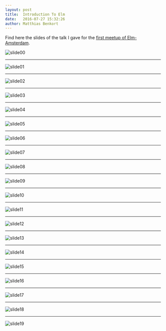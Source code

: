 ```yaml
---
layout: post
title:  Introduction To Elm
date:   2016-07-27 15:32:26
author: Matthias Benkort
---
```


Find here the slides of the talk I gave for the [first meetup of
Elm-Amsterdam](https://www.meetup.com/Elm-Amsterdam/events/232490551/).

<!--more-->

![slide00](/img/articles/elm-introduction/slide00.png)

---

![slide01](/img/articles/elm-introduction/slide01.png)

---

![slide02](/img/articles/elm-introduction/slide02.png)

---

![slide03](/img/articles/elm-introduction/slide03.png)

---

![slide04](/img/articles/elm-introduction/slide04.png)

---

![slide05](/img/articles/elm-introduction/slide05.png)

---

![slide06](/img/articles/elm-introduction/slide06.png)

---

![slide07](/img/articles/elm-introduction/slide07.png)

---

![slide08](/img/articles/elm-introduction/slide08.png)

---

![slide09](/img/articles/elm-introduction/slide09.png)

---

![slide10](/img/articles/elm-introduction/slide10.png)

---

![slide11](/img/articles/elm-introduction/slide11.png)

---

![slide12](/img/articles/elm-introduction/slide12.png)

---

![slide13](/img/articles/elm-introduction/slide13.png)

---

![slide14](/img/articles/elm-introduction/slide14.png)

---

![slide15](/img/articles/elm-introduction/slide15.png)

---

![slide16](/img/articles/elm-introduction/slide16.png)

---

![slide17](/img/articles/elm-introduction/slide17.png)

---

![slide18](/img/articles/elm-introduction/slide18.png)

---

![slide19](/img/articles/elm-introduction/slide19.png)
